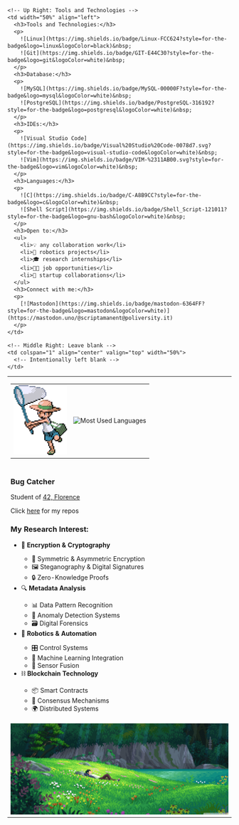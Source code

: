 <table>
  <!-- Top Row: Most Used Languages and Profile Image (Up Left) + Tools and Technologies (Up Right) -->
  <tr>
    <!-- Up Left: Most Used Languages and Profile Image -->
    <td width="50%" align="center">
      <table>
        <tr>
          <td align="center">
            <img src="https://github.com/buggcatcher/BOX/blob/main/bugcatcher.png?raw=true" alt="Bug Catcher Image" width="120" />
          </td>
          <td align="center">
            <img src="https://github-readme-stats.vercel.app/api/top-langs?username=buggcatcher&show_icons=true&locale=en&layout=compact&theme=default" alt="Most Used Languages" />
          </td>
        </tr>
      </table>
    </td>

    <!-- Up Right: Tools and Technologies -->
    <td width="50%" align="left">
      <h3>Tools and Technologies:</h3>
      <p>
        ![Linux](https://img.shields.io/badge/Linux-FCC624?style=for-the-badge&logo=linux&logoColor=black)&nbsp;
        ![Git](https://img.shields.io/badge/GIT-E44C30?style=for-the-badge&logo=git&logoColor=white)&nbsp;
      </p>
      <h3>Database:</h3>
      <p>
        ![MySQL](https://img.shields.io/badge/MySQL-00000F?style=for-the-badge&logo=mysql&logoColor=white)&nbsp;
        ![PostgreSQL](https://img.shields.io/badge/PostgreSQL-316192?style=for-the-badge&logo=postgresql&logoColor=white)&nbsp;
      </p>
      <h3>IDEs:</h3>
      <p>
        ![Visual Studio Code](https://img.shields.io/badge/Visual%20Studio%20Code-0078d7.svg?style=for-the-badge&logo=visual-studio-code&logoColor=white)&nbsp;
        ![Vim](https://img.shields.io/badge/VIM-%2311AB00.svg?style=for-the-badge&logo=vim&logoColor=white)&nbsp;
      </p>
      <h3>Languages:</h3>
      <p>
        ![C](https://img.shields.io/badge/C-A8B9CC?style=for-the-badge&logo=c&logoColor=white)&nbsp;
        ![Shell Script](https://img.shields.io/badge/Shell_Script-121011?style=for-the-badge&logo=gnu-bash&logoColor=white)&nbsp;
      </p>
      <h3>Open to:</h3>
      <ul>
        <li>💡 any collaboration work</li>
        <li>🔧 robotics projects</li>
        <li>🎓 research internships</li>
        <li>🧑‍💼 job opportunities</li>
        <li>🚀 startup collaborations</li>
      </ul>
      <h3>Connect with me:</h3>
      <p>
        [![Mastodon](https://img.shields.io/badge/mastodon-6364FF?style=for-the-badge&logo=mastodon&logoColor=white)](https://mastodon.uno/@scriptamanent@poliversity.it)
      </p>
    </td>
  </tr>

  <!-- Middle Row: Research Interest -->
  <tr>
    <td colspan="1" align="left" valign="top" width="50%">
      <h3>Bug Catcher</h3>
      <p>Student of <a href="https://youtu.be/7gWlz_nhPJk">42, Florence</a></p>
      <p>Click <a href="https://github.com/buggcatcher?tab=repositories">here</a> for my repos</p>
      <h3>My Research Interest:</h3>
      <ul>
        <li>🔐 <strong>Encryption & Cryptography</strong></li>
        <ul>
          <li>🔑 Symmetric & Asymmetric Encryption</li>
          <li>🖼️ Steganography & Digital Signatures</li>
          <li>🔒 Zero-Knowledge Proofs</li>
        </ul>
        <li>🔍 <strong>Metadata Analysis</strong></li>
        <ul>
          <li>📊 Data Pattern Recognition</li>
          <li>🎯 Anomaly Detection Systems</li>
          <li>🗃️ Digital Forensics</li>
        </ul>
        <li>🤖 <strong>Robotics & Automation</strong></li>
        <ul>
          <li>🎛️ Control Systems</li>
          <li>🧠 Machine Learning Integration</li>
          <li>📡 Sensor Fusion</li>
        </ul>
        <li>⛓️ <strong>Blockchain Technology</strong></li>
        <ul>
          <li>📦 Smart Contracts</li>
          <li>🔏 Consensus Mechanisms</li>
          <li>🌍 Distributed Systems</li>
        </ul>
      </ul>
    </td>

    <!-- Middle Right: Leave blank -->
    <td colspan="1" align="center" valign="top" width="50%">
      <!-- Intentionally left blank -->
    </td>
  </tr>

  <!-- Bottom Section: Wide Nature Image -->
  <tr>
    <td colspan="2" align="center">
      <img src="https://github.com/buggcatcher/BOX/blob/main/pixel_art-wallpaper-3440x1440.jpg?raw=true" alt="Pixel Art Wallpaper" width="100%" />
    </td>
  </tr>
</table>


<!-- 
----
[<img src="https://github-profile-trophy.vercel.app/?username=durgeshsamariya&row=2&column=3" />](https://github.com/ryo-ma/github-profile-trophy)
[<img src="https://github-readme-stats.vercel.app/api?username=durgeshsamariya&theme=algolia&count_private=true&include_all_commits=true&show_icons=true" />](https://github.com/anuraghazra/github-readme-stats)
[![GitHub Streak](https://github-readme-streak-stats.herokuapp.com/?user=durgeshsamariya&theme=dark)](https://github.com/DenverCoder1/github-readme-streak-stats)
[![Durgesh's Top Langs](https://github-readme-stats.vercel.app/api/top-langs/?username=themlphdstudent&theme=algolia&hide=Jupyter&layout=compact&show_icons=true)](https://github.com/anuraghazra/github-readme-stats)
 -->
